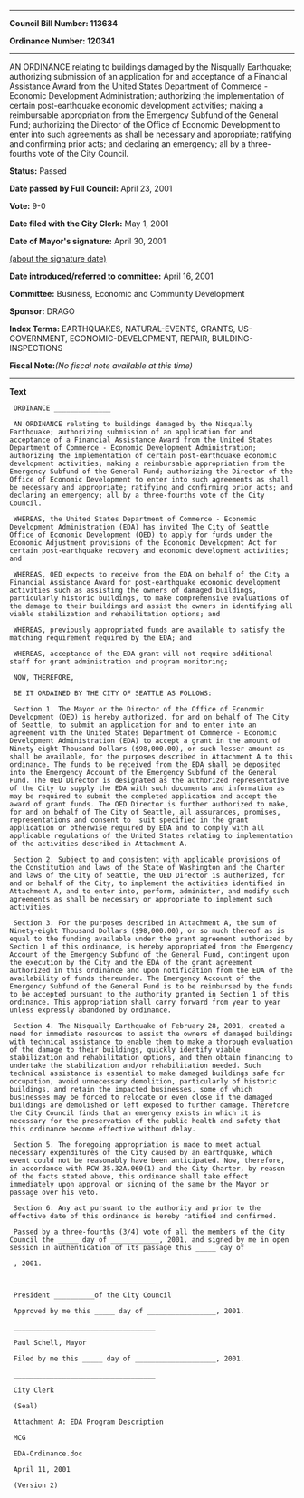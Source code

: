 

********

**Council Bill Number: 113634**
   
**Ordinance Number: 120341**
********

 AN ORDINANCE relating to buildings damaged by the Nisqually Earthquake; authorizing submission of an application for and acceptance of a Financial Assistance Award from the United States Department of Commerce - Economic Development Administration; authorizing the implementation of certain post-earthquake economic development activities; making a reimbursable appropriation from the Emergency Subfund of the General Fund; authorizing the Director of the Office of Economic Development to enter into such agreements as shall be necessary and appropriate; ratifying and confirming prior acts; and declaring an emergency; all by a three-fourths vote of the City Council.

**Status:** Passed
   
**Date passed by Full Council:** April 23, 2001
   
**Vote:** 9-0
   
**Date filed with the City Clerk:** May 1, 2001
   
**Date of Mayor's signature:** April 30, 2001
   
[(about the signature date)](/~public/approvaldate.htm)
   
   
   
**Date introduced/referred to committee:** April 16, 2001
   
**Committee:** Business, Economic and Community Development
   
**Sponsor:** DRAGO
   
   
**Index Terms:** EARTHQUAKES, NATURAL-EVENTS, GRANTS, US-GOVERNMENT, ECONOMIC-DEVELOPMENT, REPAIR, BUILDING-INSPECTIONS

**Fiscal Note:**_(No fiscal note available at this time)_

********

**Text**
   
```
 ORDINANCE ______________

 AN ORDINANCE relating to buildings damaged by the Nisqually Earthquake; authorizing submission of an application for and acceptance of a Financial Assistance Award from the United States Department of Commerce - Economic Development Administration; authorizing the implementation of certain post-earthquake economic development activities; making a reimbursable appropriation from the Emergency Subfund of the General Fund; authorizing the Director of the Office of Economic Development to enter into such agreements as shall be necessary and appropriate; ratifying and confirming prior acts; and declaring an emergency; all by a three-fourths vote of the City Council.

 WHEREAS, the United States Department of Commerce - Economic Development Administration (EDA) has invited The City of Seattle Office of Economic Development (OED) to apply for funds under the Economic Adjustment provisions of the Economic Development Act for certain post-earthquake recovery and economic development activities; and

 WHEREAS, OED expects to receive from the EDA on behalf of the City a Financial Assistance Award for post-earthquake economic development activities such as assisting the owners of damaged buildings, particularly historic buildings, to make comprehensive evaluations of the damage to their buildings and assist the owners in identifying all viable stabilization and rehabilitation options; and

 WHEREAS, previously appropriated funds are available to satisfy the matching requirement required by the EDA; and

 WHEREAS, acceptance of the EDA grant will not require additional staff for grant administration and program monitoring;

 NOW, THEREFORE,

 BE IT ORDAINED BY THE CITY OF SEATTLE AS FOLLOWS:

 Section 1. The Mayor or the Director of the Office of Economic Development (OED) is hereby authorized, for and on behalf of The City of Seattle, to submit an application for and to enter into an agreement with the United States Department of Commerce - Economic Development Administration (EDA) to accept a grant in the amount of Ninety-eight Thousand Dollars ($98,000.00), or such lesser amount as shall be available, for the purposes described in Attachment A to this ordinance. The funds to be received from the EDA shall be deposited into the Emergency Account of the Emergency Subfund of the General Fund. The OED Director is designated as the authorized representative of the City to supply the EDA with such documents and information as may be required to submit the completed application and accept the award of grant funds. The OED Director is further authorized to make, for and on behalf of The City of Seattle, all assurances, promises, representations and consent to  suit specified in the grant application or otherwise required by EDA and to comply with all applicable regulations of the United States relating to implementation of the activities described in Attachment A.

 Section 2. Subject to and consistent with applicable provisions of the Constitution and laws of the State of Washington and the Charter and laws of the City of Seattle, the OED Director is authorized, for and on behalf of the City, to implement the activities identified in Attachment A, and to enter into, perform, administer, and modify such agreements as shall be necessary or appropriate to implement such activities.

 Section 3. For the purposes described in Attachment A, the sum of Ninety-eight Thousand Dollars ($98,000.00), or so much thereof as is equal to the funding available under the grant agreement authorized by Section 1 of this ordinance, is hereby appropriated from the Emergency Account of the Emergency Subfund of the General Fund, contingent upon the execution by the City and the EDA of the grant agreement authorized in this ordinance and upon notification from the EDA of the availability of funds thereunder. The Emergency Account of the Emergency Subfund of the General Fund is to be reimbursed by the funds to be accepted pursuant to the authority granted in Section 1 of this ordinance. This appropriation shall carry forward from year to year unless expressly abandoned by ordinance.

 Section 4. The Nisqually Earthquake of February 28, 2001, created a need for immediate resources to assist the owners of damaged buildings with technical assistance to enable them to make a thorough evaluation of the damage to their buildings, quickly identify viable stabilization and rehabilitation options, and then obtain financing to undertake the stabilization and/or rehabilitation needed. Such technical assistance is essential to make damaged buildings safe for occupation, avoid unnecessary demolition, particularly of historic buildings, and retain the impacted businesses, some of which businesses may be forced to relocate or even close if the damaged buildings are demolished or left exposed to further damage. Therefore the City Council finds that an emergency exists in which it is necessary for the preservation of the public health and safety that this ordinance become effective without delay.

 Section 5. The foregoing appropriation is made to meet actual necessary expenditures of the City caused by an earthquake, which event could not be reasonably have been anticipated. Now, therefore, in accordance with RCW 35.32A.060(1) and the City Charter, by reason of the facts stated above, this ordinance shall take effect immediately upon approval or signing of the same by the Mayor or passage over his veto.

 Section 6. Any act pursuant to the authority and prior to the effective date of this ordinance is hereby ratified and confirmed.

 Passed by a three-fourths (3/4) vote of all the members of the City Council the _____ day of ____________, 2001, and signed by me in open session in authentication of its passage this _____ day of

 , 2001.

 ___________________________________

 President __________of the City Council

 Approved by me this _____ day of _________________, 2001.

 ___________________________________

 Paul Schell, Mayor

 Filed by me this _____ day of ____________________, 2001.

 ___________________________________

 City Clerk

 (Seal)

 Attachment A: EDA Program Description

 MCG

 EDA-Ordinance.doc

 April 11, 2001

 (Version 2)

```
